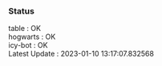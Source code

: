 ### Status


table : OK  
hogwarts : OK  
icy-bot : OK  
Latest Update : 2023-01-10 13:17:07.832568
